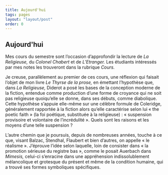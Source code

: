 ```yaml
---
title: Aujourd'hui
tags: pages
layout: "layout/post"
order: 0
---
```


## Aujourd'hui

Mes cours du semestre sont l’occasion d’approfondir la lecture de *La Religieuse,* du *Colonel Chabert* et de *L’Etranger.* Les étudiants intéressés par mes notes les trouveront dans la rubrique *Cours.* 

Je creuse, parallèlement au premier de ces cours, une réflexion qui faisait l’objet de mon livre *Le Thyrse de la prose,* en émettant l’hypothèse que, dans *La Religieuse,* Diderot a posé les bases de la conception moderne de la fiction, entendue comme production d’une forme de croyance qui ne soit pas religieuse quoiqu’elle se donne, dans ses débuts, comme diabolique. Cette hypothèse s’appuie elle-même sur une célèbre formule de Coleridge, généralement rapportée à la fiction alors qu’elle caractérise selon lui « the poetic faith » (la foi poétique, substituée à la religieuse) : « suspension provisoire et volontaire de l’incrédulité ». Quels sont les raisons et les moyens d’une telle suspension ? 

L’autre chemin que je poursuis, depuis de nombreuses années, touche à ce que, visant Balzac, Stendhal, Flaubert et bien d’autres, on appelle « le réalisme ». J’éprouve l’idée selon laquelle, loin de consister dans « la promotion sérieuse du registre bas », comme le posait Auerbach dans *Mimesis,* celui-ci s’enracine dans une appréhension indissolublement mélancolique et grotesque du présent et même de la condition humaine, qui a trouvé ses formes symboliques spécifiques. 
